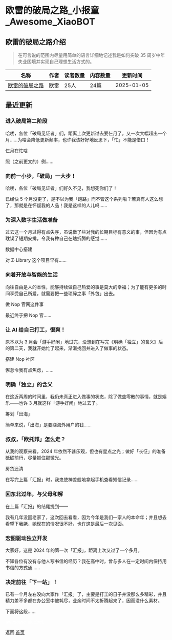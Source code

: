# 欧雷的破局之路_小报童_Awesome_XiaoBOT

## 欧雷的破局之路介绍
> 在可言说的范围内尽量用简单的语言详细地记述我是如何突破 35 周岁中年失业困境并实现自己理想生活方式的。  
  


|名称|作者|读者数量|内容数量|更新时间|
|---|---|---|---|---|
|[欧雷的破局之路](https://xiaobot.net/p/2bfree?refer=0b133df9-27dc-423b-8101-639049001c13)|欧雷|25人|24篇|2025-01-05|

## 最近更新
### 进入破局第二阶段

哈喽，各位「破局见证者」们，距离上次更新过去要仨月了，又一次大幅超出一个月……为啥会降低更新频率，也许我该好好地反思下，「忙」不能是借口！

仨月在忙啥

照（之前更文的）例......

### 向前一小步，「破局」一大步！

哈喽，各位「破局见证者」们好久不见，我想死你们了！

已经快 5 个月没更了，是不以为我「跑路」而不管这个系列啦？若真有人这么想了，那就是在怀疑我的人品！我是这样的人儿吗......

### 为深入数字生活做准备

过去这一个月过得有点失序，虽说做了些对我的长期目标有意义的事，但因为有点耽误了短期安排，令我有种自己在瞎折腾的感觉……

数据中心搭建

对 Z-Library 这个项目早有......

### 向着开放与智能的生活

向往自由是人的本性，能够持续做自己热爱的事是莫大的幸福；为了能有更多的时间享受自己所爱，就需要把一些琐碎之事「外包」出去。

做 Nop 官网这件事

最近终于把 Nop 官......

### 让 AI 给自己打工，很爽！

原本以为 3 月会「游手好闲」地过完，没想到在写完《明确「独立」的含义》后的第二天，我就开始忙了起来，渐渐找回并进入了做事的状态。

搭建 Nop 社区

懈怠令我有点焦虑，......

### 明确「独立」的含义

在这近两周的时间里，我仍未真正进入做事的状态，除了做些零散的事情，就是娱乐——也许 3 月就这样「游手好闲」地过去了。

筹划「出海」

简单来说，「出海」是要赚海外用户的钱......

### 叔叔，「欧托邦」怎么走？

从我的观察来看，2024 年依然不甚乐观，但也有星点之光；做好「长征」的准备砥砺前行，尽量抓住那微光。

房贷还清

在写完上篇「汇报」时，我鬼使神差般地拿起手机查看短信记录......

### 回东北过年，与父母和解

在上篇「汇报」的结尾提到——

我有几年没回老家了，这次回去看看，因为今年是我们一家人的本命年；并且想去看望下我姥，她现在的情况很不好，也许这是最后一次见面。

### 宏图驱动独立开发

大家好，这是 2024 年的第一次「汇报」，距离上次又过了一个多月。

不知各位有没有与他人写书信的经历？我在高中时，曾与多人在一定时间内保持用书信的方式通......

### 决定前往「下一站」！

已有一个月左右没向大家作「汇报」了，主要是打工的日子并没那么多精彩，并且精力差不多都在办公室中被耗尽，业余时间不太折腾起来了，因而没什么素材。

下面将这段......


<a href="https://github.com/Reno9527/awesome-xiaobot" style="color: white; text-decoration: none;">awesome-xiaobot</a>

返回 [首页](../README.md)
